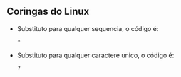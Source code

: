 ## Coringas do Linux

- Substituto para qualquer sequencia, o código é:
  
  ```bash
  *
  
- Substituto para qualquer caractere unico, o código é:
  
  ```bash
  ?
